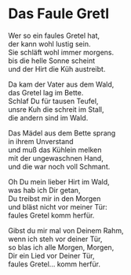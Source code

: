 # Das Faule Gretl

Wer so ein faules Gretel hat,  
der kann wohl lustig sein.  
Sie schläft wohl immer morgens.  
bis die helle Sonne scheint  
und der Hirt die Küh austreibt.

Da kam der Vater aus dem Wald,  
das Gretel lag im Bette.  
Schlaf Du für tausen Teufel,  
unsre Kuh die schreit im Stall,  
die andern sind im Wald.

Das Mädel aus dem Bette sprang  
in ihrem Unverstand  
und muß das Kühlein melken  
mit der ungewaschnen Hand,  
und die war noch voll Schmant.

Oh Du mein lieber Hirt im Wald,  
was hab ich Dir getan,  
Du treibst mir in den Morgen  
und bläst nicht vor meiner Tür:  
faules Gretel komm herfür.

Gibst du mir mal von Deinem Rahm,  
wenn ich steh vor deiner Tür,  
so blas ich alle Morgen, Morgen,  
Dir ein Lied vor Deiner Tür,  
faules Gretel... komm herfür.